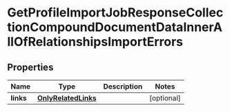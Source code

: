 
# GetProfileImportJobResponseCollectionCompoundDocumentDataInnerAllOfRelationshipsImportErrors

## Properties
| Name | Type | Description | Notes |
| ------------ | ------------- | ------------- | ------------- |
| **links** | [**OnlyRelatedLinks**](OnlyRelatedLinks.md) |  |  [optional] |



